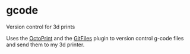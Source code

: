 # gcode
Version control for 3d prints

Uses the [OctoPrint](https://octoprint.org) and the [GitFiles](https://plugins.octoprint.org/plugins/gitfiles/) plugin to version control g-code files and send them to my 3d printer.
